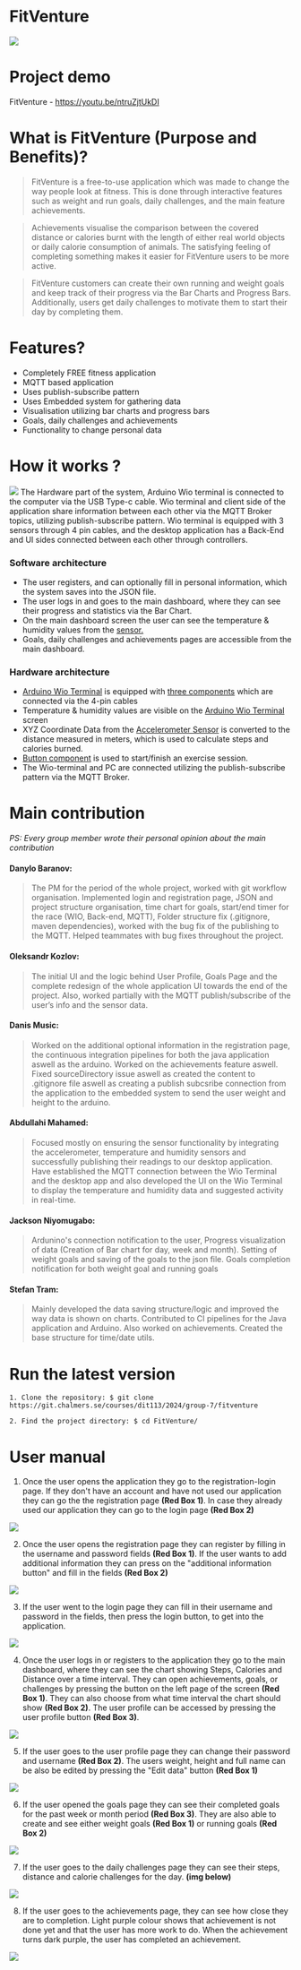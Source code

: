 # FitVenture
![ ](https://git.chalmers.se/courses/dit113/2024/group-7/fitventure/-/raw/main/src/main/resources/fitVenture/ui/images/fitVentureLogo2.jpg?ref_type=heads)
# Project demo
FitVenture - https://youtu.be/ntruZjtUkDI

# What is FitVenture (Purpose and Benefits)?

> FitVenture is a free-to-use application which was made to change the way people look at fitness. This is done through interactive features such as weight and run goals, daily challenges, and the main feature achievements.

> Achievements visualise the comparison between the covered distance or calories burnt with the length of either real world objects or daily calorie consumption of animals. The satisfying feeling of completing something makes it easier for FitVenture users to be more active. 

> FitVenture customers can create their own running and weight goals and keep track of their progress via the Bar Charts and Progress Bars. Additionally, users get daily challenges to motivate them to start their day by completing them.



# Features?
- Completely FREE fitness application 
- MQTT based application 
- Uses publish-subscribe pattern
- Uses Embedded system for gathering data 
- Visualisation utilizing bar charts and progress bars 
- Goals, daily challenges and achievements 
- Functionality to change personal data  

# How it works ?
![ ](https://git.chalmers.se/courses/dit113/2024/group-7/fitventure/-/raw/47-readme-update/src/main/resources/fitVenture/ui/images/SystemDiagram.png?ref_type=heads)
The Hardware part of the system, Arduino Wio terminal is connected to the computer via the USB Type-c cable. Wio terminal and client side of the application share information between each other via the MQTT Broker topics, utilizing publish-subscribe pattern. Wio terminal is equipped with 3 sensors through 4 pin cables, and the desktop application has a Back-End and UI sides connected between each other through controllers.

### Software architecture
- The user registers, and can optionally fill in personal information, which the system saves into the JSON file. 
- The user logs in and goes to the main dashboard, where they can see their progress and statistics via the Bar Chart.  
- On the main dashboard screen the user can see the temperature & humidity values from the [sensor.](https://wiki.seeedstudio.com/Grove-TemperatureAndHumidity_Sensor/) 
- Goals, daily challenges and achievements pages are accessible from the main dashboard. 

### Hardware architecture

- [Arduino Wio Terminal](https://wiki.seeedstudio.com/Wio-Terminal-Getting-Started/) is equipped with [three components](https://git.chalmers.se/courses/dit113/2024/group-7/fitventure/-/wikis/Components) which are connected via the 4-pin cables 
- Temperature & humidity values are visible on the [Arduino Wio Terminal](https://wiki.seeedstudio.com/Wio-Terminal-Getting-Started/) screen 
- XYZ Coordinate Data from the [Accelerometer Sensor](https://wiki.seeedstudio.com/Grove-3-Axis_Digital_Accelerometer-1.5g/) is converted to the distance measured in meters, which is used to calculate steps and calories burned.
- [Button component](https://wiki.seeedstudio.com/Grove-Button/) is used to start/finish an exercise session.
- The Wio-terminal and PC are connected utilizing the publish-subscribe pattern via the MQTT Broker. 

# Main contribution 
_PS: Every group member wrote their personal opinion about the main contribution_

#### Danylo Baranov: 
> The PM for the period of the whole project, worked with git workflow organisation. Implemented login and registration page, JSON and project structure organisation, time chart for goals, start/end timer for the race (WIO, Back-end, MQTT), Folder structure fix (.gitignore, maven dependencies), worked with the bug fix of the publishing to the MQTT. Helped teammates with bug fixes throughout the project. 

#### Oleksandr Kozlov:
>  The initial UI and the logic behind User Profile, Goals Page and the complete redesign of the whole application UI towards the end of the project. Also, worked partially with the MQTT publish/subscribe of the user’s info and the sensor data.

#### Danis Music:
> Worked on the additional optional information in the registration page, the continuous integration pipelines for both the java application aswell as the arduino.  Worked on the achievements feature aswell. Fixed sourceDirectory issue aswell as created the content to .gitignore file aswell as creating a publish subcsribe connection from the application to the embedded system to send the user weight and height to the arduino.

#### Abdullahi Mahamed:
> Focused mostly on ensuring the sensor functionality by integrating the accelerometer, temperature and humidity sensors and successfully publishing their readings to our desktop application. Have established the MQTT connection between the Wio Terminal and the desktop app and also developed the UI on the Wio Terminal to display the temperature and humidity data and suggested activity in real-time.

#### Jackson Niyomugabo:
> Ardunino's connection notification to the user, Progress visualization of data (Creation of Bar chart for day, week and month). Setting of weight goals and saving of the goals to the json file. Goals completion notification for both weight goal and running goals 

#### Stefan Tram:
> Mainly developed the data saving structure/logic and improved the way data is shown on charts. Contributed to CI pipelines for the Java application and Arduino. Also worked on achievements. Created the base structure for time/date utils.


# Run the latest version 
` 1. Clone the repository: $ git clone https://git.chalmers.se/courses/dit113/2024/group-7/fitventure `

`2. Find the project directory: $ cd FitVenture/`

# User manual 
1. Once the user opens the application they go to the registration-login page. If they don't have an account and have not used our application they can go the the registration page **(Red Box 1)**. In case they already used our application they can go to the login page **(Red Box 2)**

![ ](https://git.chalmers.se/courses/dit113/2024/group-7/fitventure/-/raw/47-readme-update/src/main/resources/fitVenture/ui/images/UserManualPages/LoginRegistrationPage.jpg?ref_type=heads)

2. Once the user opens the registration page they can register by filling in the username and password fields **(Red Box 1)**. If the user wants to add additional information they can press on the "additional information button" and fill in the fields **(Red Box 2)**

![ ](https://git.chalmers.se/courses/dit113/2024/group-7/fitventure/-/raw/47-readme-update/src/main/resources/fitVenture/ui/images/UserManualPages/RegistrationPage.png?ref_type=heads)

3. If the user went to the login page they can fill in their username and password in the fields, then press the login button, to get into the application.

![](https://git.chalmers.se/courses/dit113/2024/group-7/fitventure/-/raw/47-readme-update/src/main/resources/fitVenture/ui/images/UserManualPages/LoginPage.png?ref_type=heads)

4. Once the user logs in or registers to the application they go to the main dashboard, where they can see the chart showing Steps, Calories and Distance over a time interval. They can open achievements, goals, or challenges by pressing the button on the left page of the screen **(Red Box 1)**. They can also choose  from what time interval the chart should show **(Red Box 2)**. The user profile can be accessed by pressing the user profile button **(Red Box 3)**.

![](https://git.chalmers.se/courses/dit113/2024/group-7/fitventure/-/raw/47-readme-update/src/main/resources/fitVenture/ui/images/UserManualPages/MainDashboardPage.png?ref_type=heads)

5. If the user goes to the user profile page they can change their password and username **(Red Box 2)**. The users weight, height and full name can be also be edited by pressing the "Edit data" button **(Red Box 1)**

![](https://git.chalmers.se/courses/dit113/2024/group-7/fitventure/-/raw/47-readme-update/src/main/resources/fitVenture/ui/images/UserManualPages/UserProfilePage.png?ref_type=heads)

6. If the user opened the goals page they can see their completed goals for the past week or month period **(Red Box 3)**. They are also able to create and see either weight goals **(Red Box 1)** or running goals **(Red Box 2)**

![](https://git.chalmers.se/courses/dit113/2024/group-7/fitventure/-/raw/47-readme-update/src/main/resources/fitVenture/ui/images/UserManualPages/GoalsPage.png?ref_type=heads)

7. If the user goes to the daily challenges page they can see their steps, distance and calorie challenges for the day. **(img below)**

![](https://git.chalmers.se/courses/dit113/2024/group-7/fitventure/-/raw/47-readme-update/src/main/resources/fitVenture/ui/images/UserManualPages/ChallendgesPage.png?ref_type=heads)

8. If the user goes to the achievements page, they can see how close they are to completion. Light purple colour shows that achievement is not done yet and that the user has more work to do. When the achievement turns dark purple, the user has completed an achievement. 

![](https://git.chalmers.se/courses/dit113/2024/group-7/fitventure/-/raw/47-readme-update/src/main/resources/fitVenture/ui/images/UserManualPages/AchievementPage.png?ref_type=heads)







